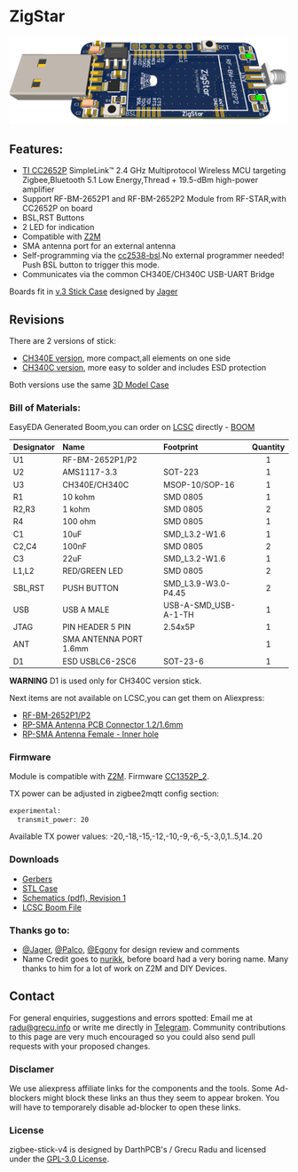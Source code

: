 # ZigStar

![](/files/images/3DDefault.PNG)

## Features:

- [TI CC2652P](https://www.ti.com/product/CC2652P) SimpleLink™ 2.4 GHz Multiprotocol Wireless MCU targeting Zigbee,Bluetooth 5.1 Low Energy,Thread + 19.5-dBm high-power amplifier
- Support RF-BM-2652P1 and RF-BM-2652P2 Module from RF-STAR,with CC2652P on board
- BSL,RST Buttons
- 2 LED for indication
- Compatible with [Z2M](https://www.zigbee2mqtt.io/)
- SMA antenna port for an external antenna
- Self-programming via the [cc2538-bsl](https://github.com/JelmerT/cc2538-bsl).No external programmer needed! Push BSL button to trigger this mode.
- Communicates via the common CH340E/CH340C USB-UART Bridge

Boards fit in [v.3 Stick Case](https://github.com/mercenaruss/zigbee-stick-v4/tree/main/files/STL) designed by [Jager](https://github.com/Jager-f)

## Revisions

There are 2 versions of stick:
- [CH340E version](https://github.com/mercenaruss/zigbee-stick-v4/blob/main/files/gerber/Gerber_Zigbee%20Stick%20v4.0%20-%20CH340E.zip), more compact,all elements on one side
- [CH340C version](https://github.com/mercenaruss/zigbee-stick-v4/blob/main/files/gerber/Gerber_Zigbee%20Stick%20v4.0%20-%20CH340C.zip), more easy to solder and includes ESD protection

Both versions use the same [3D Model Case](/files/STL)

### Bill of Materials:

EasyEDA Generated Boom,you can order on [LCSC](https://lcsc.com) directly - [BOOM](https://github.com/mercenaruss/zigbee-stick-v4/blob/main/files/BOM_Zigbee%20Stick%204.0%20CH340E-C.csv)

| Designator  | Name  | Footprint | Quantity |
| :------------|:---------------|:-----|:--------:|
| U1| RF-BM-2652P1/P2| | 1 |
| U2|AMS1117-3.3 |SOT-223| 1 |
| U3 | CH340E/CH340C|MSOP-10/SOP-16 |1|
| R1 | 10 kohm|SMD 0805 |1|
| R2,R3 | 1 kohm|SMD 0805 |2|
| R4 | 100 ohm|SMD 0805 |1|
| C1| 10uF|SMD_L3.2-W1.6|1|
| C2,C4| 100nF|SMD 0805|2|
| C3| 22uF|SMD_L3.2-W1.6|1|
| L1,L2| RED/GREEN LED|SMD 0805|2|
| SBL,RST|PUSH BUTTON |SMD_L3.9-W3.0-P4.45|2|
| USB| USB A MALE|USB-A-SMD_USB-A-1-TH|1|
| JTAG| PIN HEADER 5 PIN|2.54x5P|1|
| ANT| SMA ANTENNA PORT 1.6mm||1|
| D1| ESD USBLC6-2SC6|SOT-23-6|1|

**WARNING** D1 is used only for CH340C version stick.

Next items are not available on LCSC,you can get them on Aliexpress:
 - [RF-BM-2652P1/P2](https://letyshops.com/r/aliexpress-f6e2c6d280d5)
 - [RP-SMA Antenna PCB Connector 1.2/1.6mm](https://letyshops.com/r/aliexpress-e6704ce906c0)
 - [RP-SMA Antenna Female - Inner hole](https://letyshops.com/r/aliexpress-14123aa4ecca)
### Firmware

Module is compatible with [Z2M](https://www.zigbee2mqtt.io/).
Firmware [CC1352P_2](https://github.com/Koenkk/Z-Stack-firmware/blob/master/coordinator/Z-Stack_3.x.0/bin/CC1352P_2_20201026.zip).

TX power can be adjusted in zigbee2mqtt config section:

    experimental:
      transmit_power: 20

Available TX power values: -20,-18,-15,-12,-10,-9,-6,-5,-3,0,1..5,14..20

### Downloads
 - [Gerbers](https://github.com/mercenaruss/zigbee-stick-v4/tree/main/files/gerber)
 - [STL Case](https://github.com/mercenaruss/zigbee-stick-v4/tree/main/files/STL)
 - [Schematics (pdf), Revision 1](https://github.com/mercenaruss/zigbee-stick-v4/tree/main/files/schematics)
 - [LCSC Boom File](https://github.com/mercenaruss/zigbee-stick-v4/blob/main/files/BOM_Zigbee%20Stick%204.0%20CH340E-C.csv)

### Thanks go to:
- [@Jager](https://github.com/jager-f), [@Palco](https://github.com/palko), [@Egony](https://github.com/egony) for design review and comments
- Name Credit goes to [nurikk](https://github.com/nurikk), before board had a very boring name. Many thanks to him for a lot of work on Z2M and DIY Devices.

## Contact 
For general enquiries, suggestions and errors spotted: Email me at radu@grecu.info or write me directly in [Telegram](https://t.me/mercenaruss). Community contributions to this page are very much encouraged so you could also send pull requests with your proposed changes.

### Disclamer
We use aliexpress affiliate links for the components and the tools. Some Ad-blockers might block these links an thus they seem to appear broken. You will have to temporarely disable ad-blocker to open these links. 

### License
zigbee-stick-v4 is designed by DarthPCB's / Grecu Radu and licensed under the [GPL-3.0 License](https://opensource.org/licenses/GPL-3.0). 